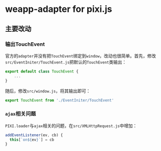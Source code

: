 # weapp-adapter for pixi.js

## 主要改动

### 输出TouchEvent

官方的`adapter`并没有把`TouchEvent`绑定到`window`，改动也很简单。首先，修改`src/EventIniter/TouchEvent.js`把默认的`TouchEvent`类输出：
```javascript
export default class TouchEvent {
	...
}
```
随后，修改`src/window.js`，将其输出即可：

```javascript
export TouchEvent from './EventIniter/TouchEvent'
```

### `ajax`相关问题

`PIXI.loader`与`ajax`相关的问题，在`src/XMLHttpRequest.js`中增加：
```javascript
addEventListener(ev, cb) {
  this[`on${ev}`] = cb
}
```